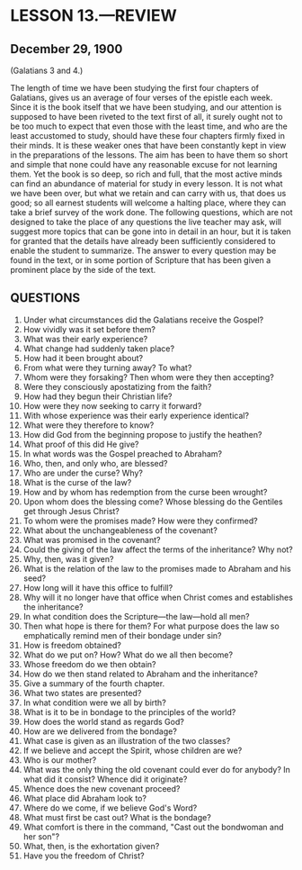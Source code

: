 # LESSON 13.—REVIEW

## December 29, 1900

(Galatians 3 and 4.)

The length of time we have been studying the first four chapters of Galatians, gives us an average of four verses of the epistle each week. Since it is the book itself that we have been studying, and our attention is supposed to have been riveted to the text first of all, it surely ought not to be too much to expect that even those with the least time, and who are the least accustomed to study, should have these four chapters firmly fixed in their minds. It is these weaker ones that have been constantly kept in view in the preparations of the lessons. The aim has been to have them so short and simple that none could have any reasonable excuse for not learning them. Yet the book is so deep, so rich and full, that the most active minds can find an abundance of material for study in every lesson. It is not what we have been over, but what we retain and can carry with us, that does us good; so all earnest students will welcome a halting place, where they can take a brief survey of the work done. The following questions, which are not designed to take the place of any questions the live teacher may ask, will suggest more topics that can be gone into in detail in an hour, but it is taken for granted that the details have already been sufficiently considered to enable the student to summarize. The answer to every question may be found in the text, or in some portion of Scripture that has been given a prominent place by the side of the text.

## QUESTIONS

1. Under what circumstances did the Galatians receive the Gospel?
2. How vividly was it set before them?
3. What was their early experience?
4. What change had suddenly taken place?
5. How had it been brought about?
6. From what were they turning away? To what?
7. Whom were they forsaking? Then whom were they then accepting?
8. Were they consciously apostatizing from the faith?
9. How had they begun their Christian life?
10. How were they now seeking to carry it forward?
11. With whose experience was their early experience identical?
12. What were they therefore to know?
13. How did God from the beginning propose to justify the heathen?
14. What proof of this did He give?
15. In what words was the Gospel preached to Abraham?
16. Who, then, and only who, are blessed?
17. Who are under the curse? Why?
18. What is the curse of the law?
19. How and by whom has redemption from the curse been wrought?
20. Upon whom does the blessing come? Whose blessing do the Gentiles get through Jesus Christ?
21. To whom were the promises made? How were they confirmed?
22. What about the unchangeableness of the covenant?
23. What was promised in the covenant?
24. Could the giving of the law affect the terms of the inheritance? Why not?
25. Why, then, was it given?
26. What is the relation of the law to the promises made to Abraham and his seed?
27. How long will it have this office to fulfill?
28. Why will it no longer have that office when Christ comes and establishes the inheritance?
29. In what condition does the Scripture—the law—hold all men?
30. Then what hope is there for them? For what purpose does the law so emphatically remind men of their bondage under sin?
31. How is freedom obtained?
32. What do we put on? How? What do we all then become?
33. Whose freedom do we then obtain?
34. How do we then stand related to Abraham and the inheritance?
35. Give a summary of the fourth chapter.
36. What two states are presented?
37. In what condition were we all by birth?
38. What is it to be in bondage to the principles of the world?
39. How does the world stand as regards God?
40. How are we delivered from the bondage?
41. What case is given as an illustration of the two classes?
42. If we believe and accept the Spirit, whose children are we?
43. Who is our mother?
44. What was the only thing the old covenant could ever do for anybody? In what did it consist? Whence did it originate?
45. Whence does the new covenant proceed?
46. What place did Abraham look to?
47. Where do we come, if we believe God's Word?
48. What must first be cast out? What is the bondage?
49. What comfort is there in the command, "Cast out the bondwoman and her son"?
50. What, then, is the exhortation given?
51. Have you the freedom of Christ?